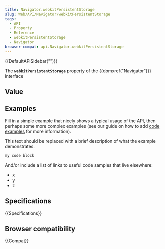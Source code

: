 ```yaml
---
title: Navigator.webkitPersistentStorage
slug: Web/API/Navigator/webkitPersistentStorage
tags:
  - API
  - Property
  - Reference
  - webkitPersistentStorage
  - Navigator
browser-compat: api.Navigator.webkitPersistentStorage
---
```

{{DefaultAPISidebar("")}}

The **`webkitPersistentStorage`** property of the {{domxref("Navigator")}} interface 

## Value



## Examples

Fill in a simple example that nicely shows a typical usage of the API, then perhaps some more complex examples (see our guide on how to add [code examples](/en-US/docs/MDN/Contribute/Structures/Code_examples) for more information).

This text should be replaced with a brief description of what the example demonstrates.

```js
my code block
```

And/or include a list of links to useful code samples that live elsewhere:

*   x
*   y
*   z

## Specifications

{{Specifications}}

## Browser compatibility

{{Compat}}


